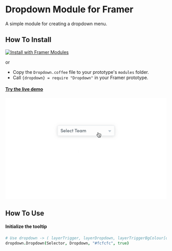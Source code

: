 
# Dropdown Module for Framer

A simple module for creating a dropdown menu.

## How To Install
<a href='https://open.framermodules.com/Dropdown'>
    <img alt='Install with Framer Modules'
    src='https://www.framermodules.com/assets/badge@2x.png' width='160' height='40' /></a>

or

- Copy the ```Dropdown.coffee``` file to your prototype's ```modules``` folder.
- Call ```{dropdown} = require "Dropdown"``` in your Framer prototype.

#### [Try the live demo](https://framer.cloud/ACJRi)

![Screen Demo](./dropdownDemo.gif)

## How To Use

#### Initialize the tooltip
```coffeescript
# Use dropdown -> ( layerTrigger, layerDropdown, layerTriggerBgColour[optional], "true" -> update text selected for layerTrigger )
dropdown.Dropdown(Selector, Dropdown, "#fcfcfc", true)
```
